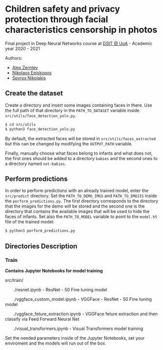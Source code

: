 # Children safety and privacy protection through facial characteristics censorship in photos

Final project in Deep Neural Networks course at [DSIT @ UoA](http://dsit.di.uoa.gr/) - Academic year 2020 - 2021

Authors:
* [Alex Zerntev](https://github.com/Alexzerntev)
* [Nikolaos Episkopos](https://github.com/nbishdev)
* [Spyros Nikolakis](https://github.com/snikolakis)

## Create the dataset

Create a directory and insert some images containing faces in there. Use the full path of that directory in the `PATH_TO_DATASET` variable inside `src/utils/face_detection_yolo.py`.

```bash
$ cd src/utils
$ python3 face_detection_yolo.py
```

By default, the extracted faces will be stored in `src/utils/faces_extracted` but this can be changed by modifying the `OUTPUT_PATH` variable.

Finally, manually choose what faces belong to infants and what does not, the first ones should be added to a directory `babies` and the second ones to a directory named `not-babies`.


## Perform predictions

In order to perform predictions with an already trained model, enter the `src/predict` directory. Set the `PATH_TO_DEMO_IMGS` and `PATH_TO_EMOJIS` inside the `perform_predictions.py`. The first directory corresponds to the directory that the images for the demo will be stored and the second one is the directory that contains the available images that will be used to hide the faces of infants. Set also the `PATH_TO_MODEL` variable to point to the `model.h5` file of the trained model.

```bash
$ python3 perform_predictions.py
```
## Directories Description

### Train
**Contains Jupyter Notebooks for model training**

src/train/

 &nbsp;&nbsp;&nbsp;&nbsp;&nbsp;&nbsp;   ./resnet.ipynb - ResNet - 50 Fine tuning model
 
 &nbsp;&nbsp;&nbsp;&nbsp;&nbsp;&nbsp;   ./vggface_custom_model.ipynb - VGGFace - ResNet - 50 Fine tuning model

 &nbsp;&nbsp;&nbsp;&nbsp;&nbsp;&nbsp;   ./vggface_feture_extraction.ipynb - VGGFace feture extraction and then classify via Feed Forward Neural Net

 &nbsp;&nbsp;&nbsp;&nbsp;&nbsp;&nbsp;   ./visual_transformers.ipynb - Visual Transformers model training

 
 Set the needed parameters inside of the Jupyter Notebooks, set your enviroment and the models will run out of the box.

